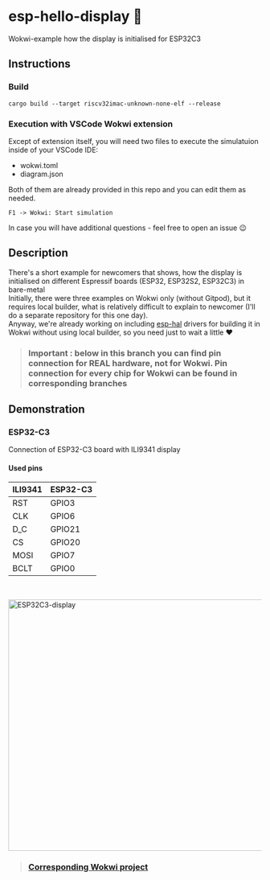 # esp-hello-display :crab:
Wokwi-example how the display is initialised for ESP32C3

## Instructions

### Build

```
cargo build --target riscv32imac-unknown-none-elf --release
```

### Execution with VSCode Wokwi extension  

Except of extension itself, you will need two files to execute the simulatuion inside of your VSCode IDE:
* wokwi.toml 
* diagram.json

Both of them are already provided in this repo and you can edit them as needed.

```
F1 -> Wokwi: Start simulation
```
In case you will have additional questions - feel free to open an issue :wink:

## Description
There's a short example for newcomers that shows, how the display is initialised on different Espressif boards (ESP32, ESP32S2, ESP32C3) in bare-metal <br>
Initially, there were three examples on Wokwi only (without Gitpod), but it requires local builder, what is relatively difficult to explain to newcomer (I'll do a separate repository for this one day). 
<br>
Anyway, we're already working on including [esp-hal](https://github.com/esp-rs/esp-hal) drivers for building it in Wokwi without using local builder, so you need just to wait a little :heart:

>### **Important** : below in this branch you can find pin connection for REAL hardware, not for Wokwi. Pin connection for every chip for Wokwi can be found in corresponding branches

## Demonstration
### ESP32-C3
Connection of ESP32-C3 board with ILI9341 display

#### Used pins
| ILI9341 |      ESP32-C3       |
----------|---------------------|
| RST     | GPIO3               |
| CLK     | GPIO6               |
| D_C     | GPIO21              |
| CS      | GPIO20              |
| MOSI    | GPIO7               |
| BCLT    | GPIO0               |
<br>

<a data-flickr-embed="true" href="https://www.flickr.com/photos/196173186@N08/52308014146/in/dateposted-public/" title="ESP32C3-display"><img src="https://live.staticflickr.com/65535/52308014146_85ccd94b38_c.jpg" width="570" height="500" alt="ESP32C3-display"></a>

>### [Corresponding Wokwi project](https://wokwi.com/projects/340062891526849108)
<br>

